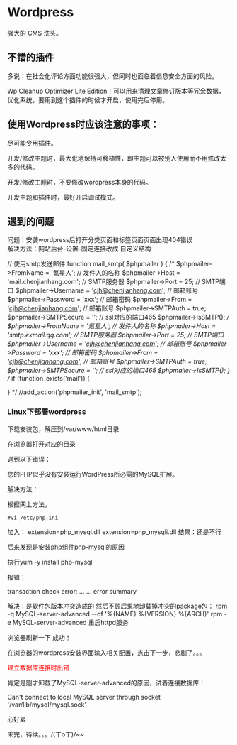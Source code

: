# Wordpress

强大的 CMS 洗头。
 
## 不错的插件

多说：在社会化评论方面功能很强大，但同时也面临着信息安全方面的风险。

Wp Cleanup Optimizer Lite Edition：可以用来清理文章修订版本等冗余数据，优化系统。要用到这个插件的时候才开启，使用完后停用。

## 使用Wordpress时应该注意的事项：
 
尽可能少用插件。
 
开发/修改主题时，最大化地保持可移植性，即主题可以被别人使用而不用修改太多的代码。
 
开发/修改主题时，不要修改wordpress本身的代码。
 
开发主题和插件时，最好开启调试模式。

## 遇到的问题

问题：安装wordpress后打开分类页面和标签页面页面出现404错误  
解决方法：网站后台-设置-固定连接改成 自定义结构


// 使用smtp发送邮件
function mail_smtp( $phpmailer ) {
    /*
    $phpmailer->FromName = '氪星人'; // 发件人的名称
    $phpmailer->Host = 'mail.chenjianhang.com'; // SMTP服务器
    $phpmailer->Port = 25; // SMTP端口
    $phpmailer->Username = 'cjh@chenjianhang.com'; // 邮箱账号
    $phpmailer->Password = 'xxx'; // 邮箱密码
    $phpmailer->From = 'cjh@chenjianhang.com'; // 邮箱账号
    $phpmailer->SMTPAuth = true;
    $phpmailer->SMTPSecure = ''; // ssl对应的端口465
    $phpmailer->IsSMTP();
    */
    $phpmailer->FromName = '氪星人'; // 发件人的名称
    $phpmailer->Host = 'smtp.exmail.qq.com'; // SMTP服务器
    $phpmailer->Port = 25; // SMTP端口
    $phpmailer->Username = 'cjh@chenjianhang.com'; // 邮箱账号
    $phpmailer->Password = 'xxx'; // 邮箱密码
    $phpmailer->From = 'cjh@chenjianhang.com'; // 邮箱账号
    $phpmailer->SMTPAuth = true;
    $phpmailer->SMTPSecure = ''; // ssl对应的端口465
    $phpmailer->IsSMTP();
}
/*
if (function_exists('mail')) {
 
}
*/
//add_action('phpmailer_init', 'mail_smtp');







### Linux下部署wordpress
 
下载安装包，解压到/var/www/html目录
 
在浏览器打开对应的目录
 
遇到以下错误：
 
您的PHP似乎没有安装运行WordPress所必需的MySQL扩展。
 
解决方法：
 
根据网上方法，
 
`#vi /etc/php.ini`
 
加入：
extension=php_mysql.dll
extension=php_mysqli.dll
结果：还是不行
 
后来发现是安装php组件php-mysql的原因
 
执行yum -y install php-mysql
 
报错：
 
transaction check error:
...
...
error summary
 
解决：是软件包版本冲突造成的
然后不顾后果地卸载掉冲突的package包：
rpm -q MySQL-server-advanced --qf '%{NAME} %{VERSION} %{ARCH}'
rpm -e MySQL-server-advanced
重启httpd服务
 
浏览器刷新一下
成功！
 
在浏览器的wordpress安装界面输入相关配置，点击下一步，悲剧了。。。
 
<span style="color: #ff0000;">建立数据库连接时出错</span>
 
肯定是刚才卸载了MySQL-server-advanced的原因，试着连接数据库：
 
Can't connect to local MySQL server through socket '/var/lib/mysql/mysql.sock'
 
心好累
 
未完，待续。。。/(ㄒoㄒ)/~~
 

 